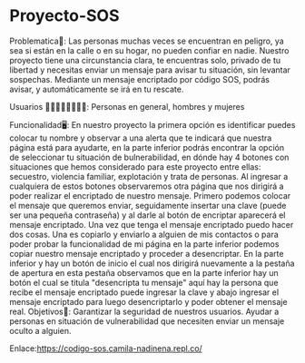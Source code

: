 # Proyecto-SOS
Problematica🚩:
Las personas muchas veces se encuentran en peligro, ya sea si están en la calle o en su hogar, no pueden confiar en nadie. Nuestro proyecto tiene una circunstancia clara, te encuentras solo, privado de tu libertad y necesitas enviar un mensaje para avisar tu situación, sin levantar sospechas. Mediante un mensaje encriptado por código SOS, podrás avisar, y automáticamente se irá en tu rescate.

Usuarios 👩🏽👨🏽👧🏽👦🏽:
Personas en general, hombres y mujeres

Funcionalidad🖥️:
En nuestro proyecto la primera opción es identificar puedes colocar tu nombre y observar a una alerta que te indicará que nuestra página está para ayudarte, en la parte inferior podrás encontrar la opción de seleccionar tu situación de bulnerabilidad, en dónde hay 4 botones con situaciones que hemos considerado para este proyecto entre ellas: secuestro, violencia familiar, explotación y trata de personas.
Al ingresar a cualquiera de estos botones observaremos otra página que nos dirigirá a poder realizar el encriptado de nuestro mensaje. Primero podemos colocar el mensaje que queremos enviar, seguidamente insertar una clave (puede ser una pequeña contraseña) y al darle al botón de encriptar aparecerá el mensaje encriptado.
Una vez que tenga el mensaje encriptado puedo hacer dos cosas. Una es copiarlo y enviarlo a alguien de mis contactos o para poder probar la funcionalidad de mi página en la parte inferior podemos copiar nuestro mensaje encriptado y proceder a desencriptar.
En la parte inferior y hay un botón de inicio el cual nos dirigirá nuevamente a la pestaña de apertura en esta pestaña observamos que en la parte inferior hay un botón el cual se titula "desencripta tu mensaje" aquí hay la persona que recibe el mensaje encriptado puede ingresar la clave y abajo ingresar el mensaje encriptado para luego desencriptarlo y poder obtener el mensaje real.
Objetivos📌:
Garantizar la seguridad de nuestros usuarios.
Ayudar a personas en situación de vulnerabilidad que necesiten enviar un mensaje oculto a alguien.

Enlace:https://codigo-sos.camila-nadinena.repl.co/
